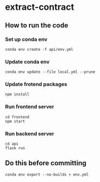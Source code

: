 # extract-contract

## How to run the code
### Set up conda env
```
conda env create -f api/env.yml
```
### Update conda env
```
conda env update --file local.yml --prune
```
### Update frotend packages
```
npm install
```
### Run frontend server
```
cd frontend
npm start
```
### Run backend server
```
cd api
flask run
```
## Do this before committing
```
conda env export --no-builds > env.yml
```
